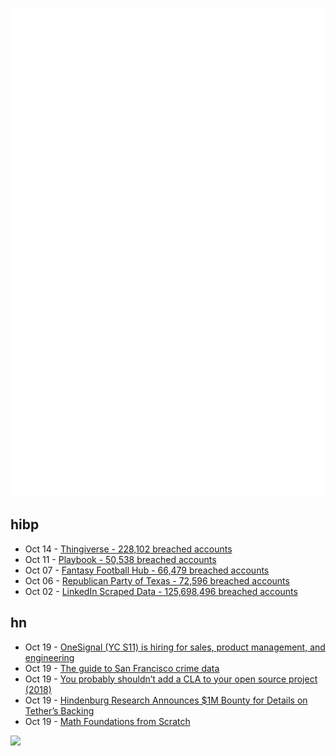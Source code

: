 ![Metrics](https://raw.githubusercontent.com/phixion/phixion/master/metrics.svg)

## hibp

<!--
for https://github.com/phixion/phixion/blob/main/.github/workflows/feeds.yml
-->
<!--START_SECTION:haveibeenpwnd-->
- Oct 14 - [Thingiverse - 228,102 breached accounts](https://haveibeenpwned.com/PwnedWebsites#Thingiverse)
- Oct 11 - [Playbook - 50,538 breached accounts](https://haveibeenpwned.com/PwnedWebsites#Playbook)
- Oct 07 - [Fantasy Football Hub - 66,479 breached accounts](https://haveibeenpwned.com/PwnedWebsites#FantasyFootballHub)
- Oct 06 - [Republican Party of Texas - 72,596 breached accounts](https://haveibeenpwned.com/PwnedWebsites#RepublicanPartyOfTexas)
- Oct 02 - [LinkedIn Scraped Data - 125,698,496 breached accounts](https://haveibeenpwned.com/PwnedWebsites#LinkedInScrape)
<!--END_SECTION:haveibeenpwnd-->

## hn

<!--
for https://github.com/phixion/phixion/blob/main/.github/workflows/feeds.yml
-->
<!--START_SECTION:hn-->
- Oct 19 - [OneSignal (YC S11) is hiring for sales, product management, and engineering](https://onesignal.com/careers)
- Oct 19 - [The guide to San Francisco crime data](https://www.sfchronicle.com/crime/article/The-Chronicle-guide-to-San-Francisco-crime-data-16543888.php)
- Oct 19 - [You probably shouldn’t add a CLA to your open source project (2018)](https://ben.balter.com/2018/01/02/why-you-probably-shouldnt-add-a-cla-to-your-open-source-project/)
- Oct 19 - [Hindenburg Research Announces $1M Bounty for Details on Tether’s Backing](https://hindenburgresearch.com/tether/)
- Oct 19 - [Math Foundations from Scratch](https://learnaifromscratch.github.io/math.html)
<!--END_SECTION:hn-->

<!--
for https://yhype.me
-->
![](https://hit.yhype.me/github/profile?user_id=13013670)
